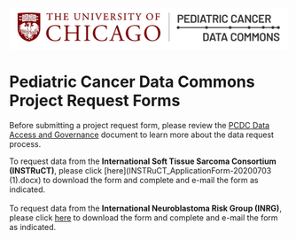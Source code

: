 ![Logo](img/PcdcLogo.png)
# Pediatric Cancer Data Commons<br> Project Request Forms

Before submitting a project request form, please review the [PCDC Data Access and Governance](https://docs.pedscommons.org/DataAccessAndGovernance/) document to learn more about the data request process.

To request data from the **International Soft Tissue Sarcoma Consortium (INSTRuCT)**, please click [here](INSTRuCT_ApplicationForm-20200703 (1).docx) to download the form and complete and e-mail the form as indicated.
<br>
<br>
To request data from the **International Neuroblastoma Risk Group (INRG)**, please click [here](INRG-ProjectRequestForm-20220718.doc) to download the form and complete and e-mail the form as indicated.